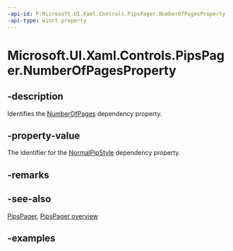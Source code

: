 ```yaml
---
-api-id: P:Microsoft.UI.Xaml.Controls.PipsPager.NumberOfPagesProperty
-api-type: winrt property
---
```


# Microsoft.UI.Xaml.Controls.PipsPager.NumberOfPagesProperty

<!--
public static Windows.UI.Xaml.DependencyProperty NumberOfPagesProperty { get; }
-->

## -description

Identifies the [NumberOfPages](pipspager_numberofpages.md) dependency property.

## -property-value

The identifier for the [NormalPipStyle](pipspager_numberofpages.md) dependency property.

## -remarks

## -see-also

[PipsPager](pipspager.md), [PipsPager overview](/windows/uwp/design/controls-and-patterns/pipspager)

## -examples

